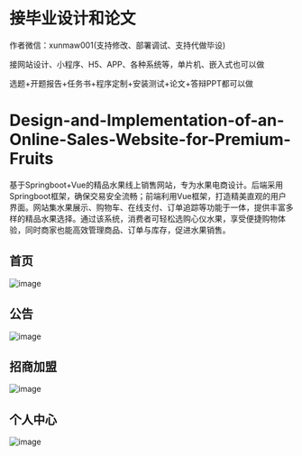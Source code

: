 # 接毕业设计和论文
作者微信：xunmaw001(支持修改、部署调试、支持代做毕设)

接网站设计、小程序、H5、APP、各种系统等，单片机、嵌入式也可以做

选题+开题报告+任务书+程序定制+安装测试+论文+答辩PPT都可以做
# Design-and-Implementation-of-an-Online-Sales-Website-for-Premium-Fruits
基于Springboot+Vue的精品水果线上销售网站，专为水果电商设计。后端采用Springboot框架，确保交易安全流畅；前端利用Vue框架，打造精美直观的用户界面。网站集水果展示、购物车、在线支付、订单追踪等功能于一体，提供丰富多样的精品水果选择。通过该系统，消费者可轻松选购心仪水果，享受便捷购物体验，同时商家也能高效管理商品、订单与库存，促进水果销售。
## 首页

![image](https://github.com/user-attachments/assets/cca1a411-c86b-463d-86ef-94fc59ee4f3d)
## 公告

![image](https://github.com/user-attachments/assets/cb537e0f-dca4-4859-b438-22f81f9944ad)
## 招商加盟

![image](https://github.com/user-attachments/assets/59b3a0c0-8f85-43ba-8e2a-2ef2b17c9aa7)
## 个人中心

![image](https://github.com/user-attachments/assets/e7750c1c-a5c1-4b6a-9001-5a93a80bb664)
